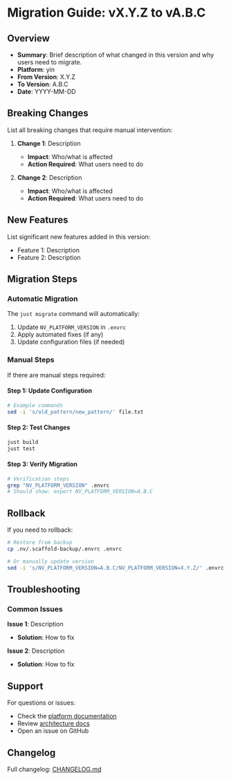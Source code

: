 # Migration Guide: vX.Y.Z to vA.B.C

## Overview

- **Summary**: Brief description of what changed in this version and why users need to migrate.
- **Platform**: yin
- **From Version**: X.Y.Z
- **To Version**: A.B.C
- **Date**: YYYY-MM-DD

## Breaking Changes

List all breaking changes that require manual intervention:

1. **Change 1**: Description

   - **Impact**: Who/what is affected
   - **Action Required**: What users need to do

2. **Change 2**: Description

   - **Impact**: Who/what is affected
   - **Action Required**: What users need to do

## New Features

List significant new features added in this version:

- Feature 1: Description
- Feature 2: Description

## Migration Steps

### Automatic Migration

The `just migrate` command will automatically:

1. Update `NV_PLATFORM_VERSION` in `.envrc`
2. Apply automated fixes (if any)
3. Update configuration files (if needed)

### Manual Steps

If there are manual steps required:

#### Step 1: Update Configuration

```bash
# Example commands
sed -i 's/old_pattern/new_pattern/' file.txt
```

#### Step 2: Test Changes

```bash
just build
just test
```

#### Step 3: Verify Migration

```bash
# Verification steps
grep "NV_PLATFORM_VERSION" .envrc
# Should show: export NV_PLATFORM_VERSION=A.B.C
```

## Rollback

If you need to rollback:

```bash
# Restore from backup
cp .nv/.scaffold-backup/.envrc .envrc

# Or manually update version
sed -i 's/NV_PLATFORM_VERSION=A.B.C/NV_PLATFORM_VERSION=X.Y.Z/' .envrc
```

## Troubleshooting

### Common Issues

**Issue 1**: Description

- **Solution**: How to fix

**Issue 2**: Description

- **Solution**: How to fix

## Support

For questions or issues:

- Check the [platform documentation](../README.md)
- Review [architecture docs](../architecture.md)
- Open an issue on GitHub

## Changelog

Full changelog: [CHANGELOG.md](../../CHANGELOG.md#ABC)
